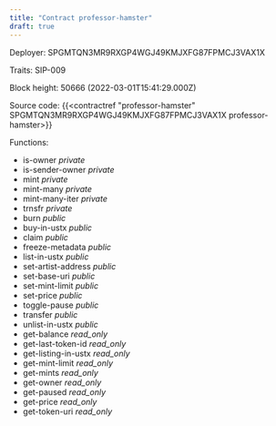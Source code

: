 ```yaml
---
title: "Contract professor-hamster"
draft: true
---
```

Deployer: SPGMTQN3MR9RXGP4WGJ49KMJXFG87FPMCJ3VAX1X

Traits:
SIP-009 



Block height: 50666 (2022-03-01T15:41:29.000Z)

Source code: {{<contractref "professor-hamster" SPGMTQN3MR9RXGP4WGJ49KMJXFG87FPMCJ3VAX1X professor-hamster>}}

Functions:

* is-owner _private_
* is-sender-owner _private_
* mint _private_
* mint-many _private_
* mint-many-iter _private_
* trnsfr _private_
* burn _public_
* buy-in-ustx _public_
* claim _public_
* freeze-metadata _public_
* list-in-ustx _public_
* set-artist-address _public_
* set-base-uri _public_
* set-mint-limit _public_
* set-price _public_
* toggle-pause _public_
* transfer _public_
* unlist-in-ustx _public_
* get-balance _read_only_
* get-last-token-id _read_only_
* get-listing-in-ustx _read_only_
* get-mint-limit _read_only_
* get-mints _read_only_
* get-owner _read_only_
* get-paused _read_only_
* get-price _read_only_
* get-token-uri _read_only_

